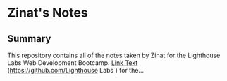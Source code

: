 # Zinat's Notes

## Summary 

This repository contains all of the notes taken by Zinat for the Lighthouse Labs Web Development Bootcamp.
[Link Text](URL)
 (https://github.com/Lighthouse Labs ) for the...

